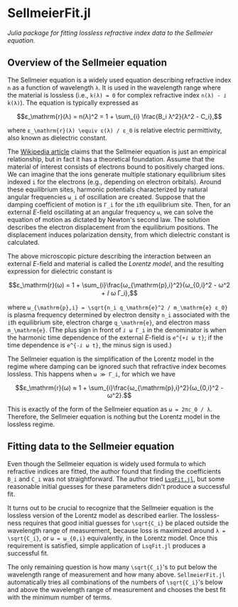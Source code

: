 # SellmeierFit.jl

*Julia package for fitting lossless refractive index data to the Sellmeier equation.*

## Overview of the Sellmeier equation
The Sellmeier equation is a widely used equation describing refractive index ``n`` as a function of wavelength ``λ``.  It is used in the wavelength range where the material is lossless (i.e., ``k(λ) = 0`` for complex refractive index ``n(λ) - ⅈ k(λ)``).  The equation is typically expressed as

```math
ε_\mathrm{r}(λ) = n(λ)^2 = 1 + \sum_{i} \frac{B_i λ^2}{λ^2 - C_i},
```

where ``ε_\mathrm{r}(λ) \equiv ε(λ) / ε_0`` is relative electric permittivity, also known as dielectric constant.

The [Wikipedia article](https://en.wikipedia.org/wiki/Sellmeier_equation) claims that the Sellmeier equation is just an empirical relationship, but in fact it has a theoretical foundation.  Assume that the material of interest consists of electrons bound to positively charged ions.  We can imagine that the ions generate multiple stationary equilibrium sites indexed ``i`` for the electrons (e.g., depending on electron orbitals).  Around these equilibrium sites, harmonic potentials characterized by natural angular frequencies ``ω_i`` of oscillation are created.  Suppose that the damping coefficient of motion is ``Γ_i`` for the ``i``th equilibrium site.  Then, for an external _E_-field oscillating at an angular frequency ``ω``, we can solve the equation of motion as dictated by Newton's second law.  The solution describes the electron displacement from the equilibrium positions.  The displacement induces polarization density, from which dielectric constant is calculated.  

The above microscopic picture describing the interaction between an external _E_-field and material is called the *Lorentz model*, and the resulting expression for dielectric constant is

```math
ε_\mathrm{r}(ω) = 1 + \sum_{i}\frac{ω_{\mathrm{p},i}^2}{ω_{0,i}^2 - ω^2 + ⅈ ω Γ_i},
```

where ``ω_{\mathrm{p},i} = \sqrt{n_i q_\mathrm{e}^2 / m_\mathrm{e} ε_0}`` is plasma frequency determined by electron density ``n_i`` associated with the ``i``th equilibrium site, electron charge ``q_\mathrm{e}``, and electron mass ``m_\mathrm{e}``.  (The plus sign in front of ``ⅈ ω Γ_i`` in the denominator is when the harmonic time dependence of the external _E_-field is ``e^{+ⅈ ω t}``; if the time dependence is ``e^{-ⅈ ω t}``, the minus sign is used.)

The Sellmeier equation is the simplification of the Lorentz model in the regime where damping can be ignored such that refractive index becomes lossless.  This happens when ``ω ≫ Γ_i``, for which we have

```math
ε_\mathrm{r}(ω) ≈ 1 + \sum_{i}\frac{ω_{\mathrm{p},i}^2}{ω_{0,i}^2 - ω^2}.
```

This is exactly of the form of the Sellmeier equation as ``ω = 2πc_0 / λ``.  Therefore, the Sellmeier equation is nothing but the Lorentz model in the lossless regime.

## Fitting data to the Sellmeier equation
Even though the Sellmeier equation is widely used formula to which refractive indices are fitted, the author found that finding the coefficients ``B_i`` and ``C_i`` was not straightforward.  The author tried [`LsqFit.jl`](https://github.com/JuliaNLSolvers/LsqFit.jl), but some reasonable initial guesses for these parameters didn't produce a successful fit.

It turns out to be crucial to recognize that the Sellmeier equation is the lossless version of the Lorentz model as described earlier.  The lossless-ness requires that good initial guesses for ``\sqrt{C_i}`` be placed outside the wavelength range of measurement, because loss is maximized around ``λ = \sqrt{C_i}``, or ``ω = ω_{0,i}`` equivalently, in the Lorentz model.  Once this requirement is satisfied, simple application of `LsqFit.jl` produces a successful fit.

The only remaining question is how many ``\sqrt{C_i}``'s to put below the wavelength range of measurement and how many above.  `SellmeierFit.jl` automatically tries all combinations of the numbers of ``\sqrt{C_i}``'s below and above the wavelength range of measurement and chooses the best fit with the minimum number of terms.
